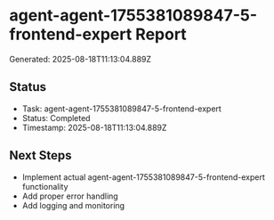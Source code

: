 # agent-agent-1755381089847-5-frontend-expert Report

Generated: 2025-08-18T11:13:04.889Z

## Status
- Task: agent-agent-1755381089847-5-frontend-expert
- Status: Completed
- Timestamp: 2025-08-18T11:13:04.889Z

## Next Steps
- Implement actual agent-agent-1755381089847-5-frontend-expert functionality
- Add proper error handling
- Add logging and monitoring
